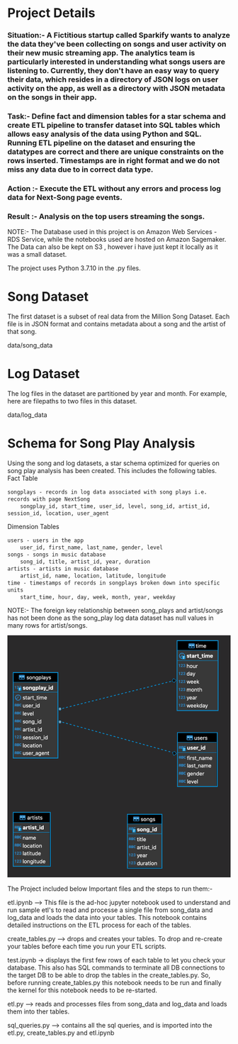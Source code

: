 Project Details
=================

### Situation:- A Fictitious startup called Sparkify wants to analyze the data they've been collecting on songs and user activity on their new music streaming app. The analytics team is particularly interested in understanding what songs users are listening to. Currently, they don't have an easy way to query their data, which resides in a directory of JSON logs on user activity on the app, as well as a directory with JSON metadata on the songs in their app.

### Task:- Define fact and dimension tables for a star schema and create ETL pipeline to transfer dataset into SQL tables which allows easy analysis of the data using Python and SQL. Running ETL pipeline on the dataset and ensuring the datatypes are correct and there are unique constraints on the rows inserted. Timestamps are in right format and we do not miss any data due to in correct data type.

### Action :- Execute the ETL without any errors and process log data for Next-Song page events.

### Result :- Analysis on the top users streaming the songs.


NOTE:-
The Database used in this project is on Amazon Web Services - RDS Service, while the notebooks used are hosted on Amazon Sagemaker.
The Data can also be kept on S3 , however i have just kept it locally as it was a small dataset.

The project uses Python 3.7.10 in the .py files.


Song Dataset
============
The first dataset is a subset of real data from the Million Song Dataset. Each file is in JSON format and contains metadata about a song and the artist of that song.

data/song_data

Log Dataset
============
The log files in the dataset are partitioned by year and month. For example, here are filepaths to two files in this dataset.

data/log_data


Schema for Song Play Analysis
==============================

Using the song and log datasets, a star schema optimized for queries on song play analysis has been created. This includes the following tables.
Fact Table

    songplays - records in log data associated with song plays i.e. records with page NextSong
        songplay_id, start_time, user_id, level, song_id, artist_id, session_id, location, user_agent

Dimension Tables

    users - users in the app
        user_id, first_name, last_name, gender, level
    songs - songs in music database
        song_id, title, artist_id, year, duration
    artists - artists in music database
        artist_id, name, location, latitude, longitude
    time - timestamps of records in songplays broken down into specific units
        start_time, hour, day, week, month, year, weekday

NOTE:- The foreign key relationship between song_plays and artist/songs has not been done as the song_play log data dataset has null values in many rows for artist/songs.

![Alt ER Diagram](https://raw.githubusercontent.com/sumirk/DataEngineering/main/NanoDegree/Project-Data-Modelling-With-Postgres-ETL/img/ER-Diagram-Sparkify.png?raw=true "ER Diagram")


The Project included below Important files and the steps to run them:-

etl.ipynb --> This file is the ad-hoc jupyter notebook used to understand and run sample etl's to read and processe a single file from song_data and log_data and loads the data into your tables. This notebook contains detailed instructions on the ETL process for each of the tables.

create_tables.py --> drops and creates your tables. To drop and re-create your tables before each time you run your ETL scripts. 


test.ipynb -> displays the first few rows of each table to let you check your database. This also has SQL commands to terminate all DB connections to the target DB to be able to drop the tables in the create_tables.py. So, before running create_tables.py this notebook needs to be run and finally the kernel for this notebook needs to be re-started.

etl.py --> reads and processes files from song_data and log_data and loads them into ther tables. 

sql_queries.py --> contains all the sql queries, and is imported into the etl.py, create_tables.py and etl.ipynb
